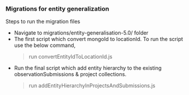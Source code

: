 ### Migrations for entity generalization
Steps to run the migration files
-  Navigate to migrations/entity-generalisation-5.0/ folder
-  The first script which convert mongoId to locationId. To run the script use the below command,
    > run convertEntityIdToLocationId.js
- Run the final script which add entity hierarchy to the existing observationSubmissions & project collections.
    >  run addEntityHierarchyInProjectsAndSubmissions.js 